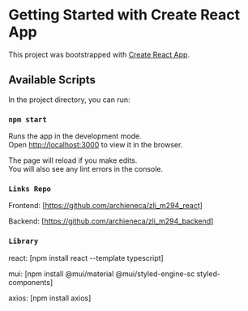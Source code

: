 # Getting Started with Create React App

This project was bootstrapped with [Create React App](https://github.com/facebook/create-react-app).

## Available Scripts

In the project directory, you can run:

### `npm start`

Runs the app in the development mode.\
Open [http://localhost:3000](http://localhost:3000) to view it in the browser.

The page will reload if you make edits.\
You will also see any lint errors in the console.

### `Links Repo`

Frontend: [https://github.com/archieneca/zli_m294_react]

Backend: [https://github.com/archieneca/zli_m294_backend]

### `Library`

react: [npm install react --template typescript]

mui: [npm install @mui/material @mui/styled-engine-sc styled-components]

axios: [npm install axios]
